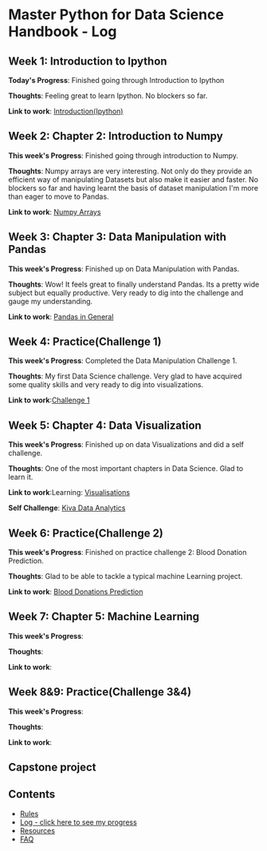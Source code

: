 # Master Python for Data Science Handbook - Log

## Week 1: Introduction to Ipython

**Today's Progress**: Finished going through Introduction to Ipython

**Thoughts**: Feeling great to learn Ipython. No blockers so far.

**Link to work**: [Introduction(Ipython)](https://github.com/Kasre96/Python4ds_cohort-1/blob/Isaac/notebooks/Introduction-Ipython.ipynb)

## Week 2: Chapter 2: Introduction to Numpy

**This week's Progress**: Finished going through introduction to Numpy.

**Thoughts**: Numpy arrays are very interesting. Not only do they provide an efficient way of manipulating Datasets but also make it easier and faster.
              No blockers so far and having learnt the basis of dataset manipulation I'm more than eager to move to Pandas.

**Link to work**: [Numpy Arrays](https://github.com/Kasre96/Python4ds_cohort-1/blob/Isaac/notebooks/Numpy.ipynb)

## Week 3: Chapter 3: Data Manipulation with Pandas

**This week's Progress**: Finished up on Data Manipulation with Pandas.

**Thoughts**: Wow! It feels great to finally understand Pandas. Its a pretty wide subject but equally productive.
               Very ready to dig into the challenge and gauge my understanding.

**Link to work**: [Pandas in General](https://github.com/Kasre96/Python4ds_cohort-1/blob/Isaac/notebooks/Pandas%20in%20General.ipynb)

## Week 4: Practice(Challenge 1)

**This week's Progress**: Completed the Data Manipulation Challenge 1.

**Thoughts**: My first Data Science challenge. Very glad to have acquired some quality skills and very ready to dig into visualizations.

**Link to work**:[Challenge 1](https://github.com/Kasre96/Python4ds_cohort-1/blob/Isaac/notebooks/kiva_analytics.ipynb)

## Week 5: Chapter 4: Data Visualization

**This week's Progress**: Finished up on data Visualizations and did a self challenge. 

**Thoughts**: One of the most important chapters in Data Science. Glad to learn it.

**Link to work**:Learning: [Visualisations](https://github.com/Kasre96/Python4ds_cohort-1/blob/Isaac/notebooks/Visualisations.ipynb)

**Self Challenge**: [Kiva Data Analytics](https://github.com/Kasre96/Python4ds_cohort-1/blob/Isaac/notebooks/full_kiva_loans_analysis.ipynb)

## Week 6: Practice(Challenge 2)

**This week's Progress**: Finished on practice challenge 2: Blood Donation Prediction.

**Thoughts**: Glad to be able to tackle a typical machine Learning project.

**Link to work**: [Blood Donations Prediction](https://github.com/Kasre96/Python4ds_cohort-1/blob/Isaac/notebooks/Prediction-Blood%20Donations.ipynb)

## Week 7: Chapter 5: Machine Learning

**This week's Progress**:

**Thoughts**:

**Link to work**:

## Week 8&9: Practice(Challenge 3&4)

**This week's Progress**:

**Thoughts**:

**Link to work**:
## Capstone project


## Contents
* [Rules](https://github.com/Python-4-DS/Python4ds_cohort-1/blob/master/rules.md)
* [Log - click here to see my progress](https://github.com/Python-4-DS/Python4ds_cohort-1/blob/master/log.md)
* [Resources](https://github.com/Python-4-DS/Python4ds_cohort-1/blob/master/resources.md)
* [FAQ](https://github.com/Python-4-DS/Python4ds_cohort-1/blob/master/FAQ.md)

